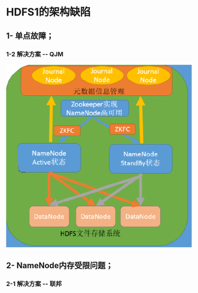 # HDFS1的架构缺陷

## 1- 单点故障；

### 1-2 解决方案 -- QJM

![08-HDFS高可用机制-01](images/08-HDFS高可用机制-01.png)



## 2- NameNode内存受限问题；

### 2-1 解决方案 -- 联邦



